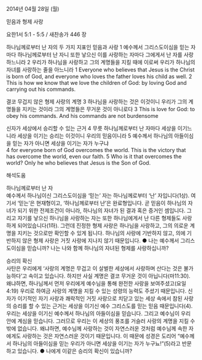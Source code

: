 2014년 04월 28일 (월)

믿음과 형제 사랑



요한1서 5:1 - 5:5 / 새찬송가 446 장


하나님께로부터 난 자의 두 가지 지표인 믿음과 사랑 
1 예수께서 그리스도이심을 믿는 자마다 하나님께로부터 난 자니 또한 낳으신 이를 사랑하는 자마다 그에게서 난 자를 사랑하느니라 2 우리가 하나님을 사랑하고 그의 계명들을 지킬 때에 이로써 우리가 하나님의 자녀를 사랑하는 줄을 아느니라 
1 Everyone who believes that Jesus is the Christ is born of God, and everyone who loves the father loves his child as well. 2 This is how we know that we love the children of God: by loving God and carrying out his commands.   

결코 무겁지 않은 형제 사랑의 계명 
3 하나님을 사랑하는 것은 이것이니 우리가 그의 계명들을 지키는 것이라 그의 계명들은 무거운 것이 아니로다
3 This is love for God: to obey his commands. And his commands are not burdensome  

신자가 세상에서 승리할 수 있는 근거 
4 무릇 하나님께로부터 난 자마다 세상을 이기느니라 세상을 이기는 승리는 이것이니 우리의 믿음이니라 5 예수께서 하나님의 아들이심을 믿는 자가 아니면 세상을 이기는 자가 누구냐  
4 for everyone born of God overcomes the world. This is the victory that has overcome the world, even our faith. 5 Who is it that overcomes the world? Only he who believes that Jesus is the Son of God.

해석도움





하나님께로부터 난 자  
예수께서 하나님이신 그리스도이심을 ‘믿는’ 자는 하나님께로부터 ‘난’ 자입니다(1상). 여기서 ‘믿는’은 현재형이고, ‘하나님께로부터 난’은 완료형입니다. 곧 믿음이 하나님의 자녀가 되기 위한 전제조건이 아니라, 하나님의 자녀가 된 결과 혹은 증거인 셈입니다. 그리고 자기를 낳으신 하나님을 사랑하는 자는 또한 하나님에게서 난 다른 형제들도 사랑하게 되어있습니다(1하). 그런데 진정한 형제 사랑은 하나님을 사랑하고, 그의 의로운 계명을 지키는 것으로만 확인할 수 있게 됩니다. 하나님의 사랑에 기반하지 않고, 의에 기반하지 않은 형제 사랑은 거짓 사랑에 지나지 않기 때문입니다. 
● 나는 예수께서 그리스도이심을 믿습니까? 나는 나와 함께 하나님의 자녀된 형제를 사랑하십니까? 

승리의 확신  
사탄은 우리에게 ‘사랑의 계명은 무겁고 이 살벌한 세상에서 사랑하며 산다는 것은 불가능하다’고 속이고 있습니다. 하지만 사실 계명은 결코 무거운 것이 아닙니다(마11:30). 왜냐하면, 하나님께서 먼저 우리에게 예수님을 통해 완전한 사랑을 보여주셨고(요일 4:19) 우리로 하여금 사랑의 계명을 지킬 수 있는 성령의 능력도 주셨기 때문입니다. 신자가 이기적인 자기 사랑과 쾌락적인 거짓 사랑으로 치닫고 있는 세상 속에서 참된 사랑의 승리를 할 수 있는 근거는 세상을 이기신 예수 그리스도를 믿는 믿음 때문입니다(4). 우리는 세상을 이기신 예수께서 하나님의 아들이심을 믿습니다. 그리고 예수님이 우리 안에 계심을 믿습니다. 그러므로 우리는 이 세상의 풍조를 거슬러 사랑의 계명을 지킬 수밖에 없습니다. 왜냐하면, 예수님께 사랑하는 것이 자연스러운 것처럼 예수님께 속한 자에게도 사랑하는 것은 자연스러운 것이기 때문입니다. 이 때문에 성경은 도리어 “예수께서 하나님의 아들이심을 믿는 우리가 아니면 세상을 이기는 자가 누구뇨!”(5)라고 반문하고 있습니다. 
● 나에게 이같은 승리의 확신이 있습니까?